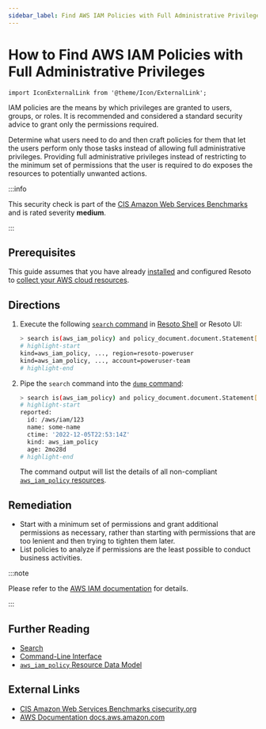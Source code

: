 ```yaml
---
sidebar_label: Find AWS IAM Policies with Full Administrative Privileges
---
```


# How to Find AWS IAM Policies with Full Administrative Privileges

```mdx-code-block
import IconExternalLink from '@theme/Icon/ExternalLink';
```

IAM policies are the means by which privileges are granted to users, groups, or roles. It is recommended and considered a standard security advice to grant only the permissions required.

Determine what users need to do and then craft policies for them that let the users perform only those tasks instead of allowing full administrative privileges. Providing full administrative privileges instead of restricting to the minimum set of permissions that the user is required to do exposes the resources to potentially unwanted actions.

:::info

This security check is part of the [CIS Amazon Web Services Benchmarks](https://cisecurity.org/benchmark/amazon_web_services) and is rated severity **medium**.

:::

## Prerequisites

This guide assumes that you have already [installed](../../../getting-started/install-resoto/index.md) and configured Resoto to [collect your AWS cloud resources](../../../reference/configuration/cloudprovider/aws.md).

## Directions

1. Execute the following [`search` command](../../../reference/cli/search-commands/search.md) in [Resoto Shell](../../../reference/components/shell.md) or Resoto UI:

   ```bash
   > search is(aws_iam_policy) and policy_document.document.Statement[*].{Effect=Allow and (Action="*" and Resource="*")} and policy_attachment_count>0
   # highlight-start
   ​kind=aws_iam_policy, ..., region=resoto-poweruser
   ​kind=aws_iam_policy, ..., account=poweruser-team
   # highlight-end
   ```

2. Pipe the `search` command into the [`dump` command](../../../reference/cli/format-commands/dump.md):

   ```bash
   > search is(aws_iam_policy) and policy_document.document.Statement[*].{Effect=Allow and (Action="*" and Resource="*")} and policy_attachment_count>0 | dump
   # highlight-start
   ​reported:
   ​  id: /aws/iam/123
   ​  name: some-name
   ​  ctime: '2022-12-05T22:53:14Z'
   ​  kind: aws_iam_policy
   ​  age: 2mo28d
   # highlight-end
   ```

   The command output will list the details of all non-compliant [`aws_iam_policy` resources](../../../reference/data-models/aws/index.md#aws_iam_policy).

## Remediation

- Start with a minimum set of permissions and grant additional permissions as necessary, rather than starting with permissions that are too lenient and then trying to tighten them later.
- List policies to analyze if permissions are the least possible to conduct business activities.

:::note

Please refer to the [AWS IAM documentation](https://docs.aws.amazon.com/IAM/latest/UserGuide/best-practices.html) for details.

:::

## Further Reading

- [Search](../../../reference/search/index.md)
- [Command-Line Interface](../../../reference/cli/index.md)
- [`aws_iam_policy` Resource Data Model](../../../reference/data-models/aws/index.md#aws_iam_policy)

## External Links

- [CIS Amazon Web Services Benchmarks <span class="badge badge--secondary">cisecurity.org <IconExternalLink width="10" height="10" /></span>](https://cisecurity.org/benchmark/amazon_web_services)
- [AWS Documentation <span class="badge badge--secondary">docs.aws.amazon.com <IconExternalLink width="10" height="10" /></span>](https://docs.aws.amazon.com/IAM/latest/UserGuide/best-practices.html)
